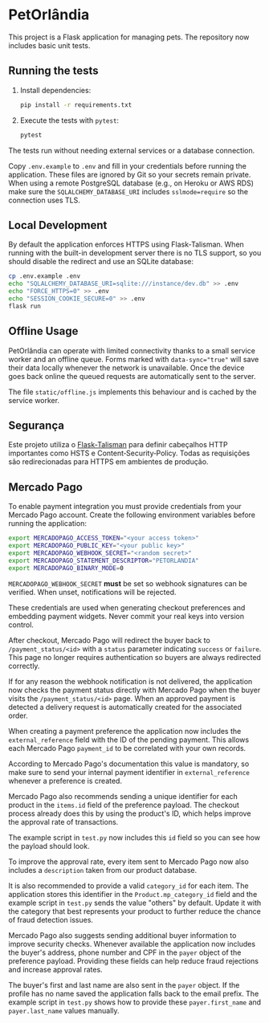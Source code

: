 # PetOrlândia

This project is a Flask application for managing pets. The repository now includes basic unit tests.

## Running the tests

1. Install dependencies:
   ```bash
   pip install -r requirements.txt
   ```

2. Execute the tests with `pytest`:
   ```bash
   pytest
   ```

The tests run without needing external services or a database connection.

Copy `.env.example` to `.env` and fill in your credentials before running the
application. These files are ignored by Git so your secrets remain private.
When using a remote PostgreSQL database (e.g., on Heroku or AWS RDS) make sure
the `SQLALCHEMY_DATABASE_URI` includes `sslmode=require` so the connection uses
TLS.

## Local Development

By default the application enforces HTTPS using Flask‑Talisman. When running
with the built-in development server there is no TLS support, so you should
disable the redirect and use an SQLite database:

```bash
cp .env.example .env
echo "SQLALCHEMY_DATABASE_URI=sqlite:///instance/dev.db" >> .env
echo "FORCE_HTTPS=0" >> .env
echo "SESSION_COOKIE_SECURE=0" >> .env
flask run
```

## Offline Usage

PetOrlândia can operate with limited connectivity thanks to a small service worker
and an offline queue. Forms marked with `data-sync="true"` will save their data
locally whenever the network is unavailable. Once the device goes back online the
queued requests are automatically sent to the server.

The file `static/offline.js` implements this behaviour and is cached by the
service worker.

## Segurança

Este projeto utiliza o [Flask‑Talisman](https://github.com/GoogleCloudPlatform/flask-talisman) para
definir cabeçalhos HTTP importantes como HSTS e Content‑Security‑Policy. Todas as
requisições são redirecionadas para HTTPS em ambientes de produção.

## Mercado Pago

To enable payment integration you must provide credentials from your Mercado
Pago account. Create the following environment variables before running the
application:

```bash
export MERCADOPAGO_ACCESS_TOKEN="<your access token>"
export MERCADOPAGO_PUBLIC_KEY="<your public key>"
export MERCADOPAGO_WEBHOOK_SECRET="<random secret>"
export MERCADOPAGO_STATEMENT_DESCRIPTOR="PETORLANDIA"
export MERCADOPAGO_BINARY_MODE=0
```

`MERCADOPAGO_WEBHOOK_SECRET` **must** be set so webhook signatures can be
verified. When unset, notifications will be rejected.

These credentials are used when generating checkout preferences and embedding
payment widgets. Never commit your real keys into version control.

After checkout, Mercado Pago will redirect the buyer back to `/payment_status/<id>`
with a `status` parameter indicating `success` or `failure`. This page no
longer requires authentication so buyers are always redirected correctly.

If for any reason the webhook notification is not delivered, the application now
checks the payment status directly with Mercado Pago when the buyer visits the
`/payment_status/<id>` page. When an approved payment is detected a delivery
request is automatically created for the associated order.

When creating a payment preference the application now includes the
`external_reference` field with the ID of the pending payment. This allows
each Mercado Pago `payment_id` to be correlated with your own records.


According to Mercado Pago's documentation this value is mandatory, so make sure
to send your internal payment identifier in `external_reference` whenever a
preference is created.



Mercado Pago also recommends sending a unique identifier for each product
in the `items.id` field of the preference payload. The checkout process
already does this by using the product's ID, which helps improve the
approval rate of transactions.

The example script in `test.py` now includes this `id` field so you can
see how the payload should look.




To improve the approval rate, every item sent to Mercado Pago now also
includes a `description` taken from our product database.

It is also recommended to provide a valid `category_id` for each item. The
application stores this identifier in the `Product.mp_category_id` field and the
example script in `test.py` sends the value "others" by default. Update it with
the category that best represents your product to further reduce the chance of
fraud detection issues.

Mercado Pago also suggests sending additional buyer information to improve
security checks. Whenever available the application now includes the buyer's
address, phone number and CPF in the `payer` object of the preference payload.
Providing these fields can help reduce fraud rejections and increase approval
rates.

The buyer's first and last name are also sent in the `payer` object. If the
profile has no name saved the application falls back to the email prefix. The
example script in `test.py` shows how to provide these `payer.first_name` and
`payer.last_name` values manually.



